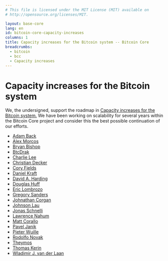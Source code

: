 ```yaml
---
# This file is licensed under the MIT License (MIT) available on
# http://opensource.org/licenses/MIT.

layout: base-core
lang: en
id: bitcoin-core-capacity-increases
columns: 1
title: Capacity increases for the Bitcoin system -- Bitcoin Core
breadcrumbs:
  - bitcoin
  - bcc
  - Capacity increases
---
```

# Capacity increases for the Bitcoin system

We, the undersigned, support the roadmap in [Capacity increases for the
Bitcoin system.][1]  We have been working on
scalability for several years within the Bitcoin Core project and
consider this the best possible continuation of our efforts.

- [Adam Back](https://github.com/adam3us)
- [Alex Morcos](https://github.com/morcos)
- [Bryan Bishop](https://github.com/kanzure)
- [BtcDrak](https://github.com/btcdrak)
- [Charlie Lee](https://github.com/coblee)
- [Christian Decker](https://github.com/cdecker)
- [Cory Fields](https://github.com/theuni)
- [Daniel Kraft](https://github.com/domob1812)
- [David A. Harding](https://github.com/harding)
- [Douglas Huff](https://github.com/jrmithdobbs)
- [Eric Lombrozo](https://github.com/CodeShark)
- [Gregory Sanders](https://github.com/instagibbs)
- [Johnathan Corgan](https://github.com/jmcorgan)
- [Johnson Lau](https://github.com/jl2012)
- [Jonas Schnelli](https://github.com/jonasschnelli)
- [Lawrence Nahum](https://github.com/greenaddress)
- [Matt Corallo](https://github.com/TheBlueMatt)
- [Pavel Janik](https://github.com/paveljanik)
- [Pieter Wuille](https://github.com/sipa)
- [Rodolfo Novak](https://github.com/nvk)
- [Theymos](https://github.com/theymos)
- [Thomas Kerin](https://github.com/afk11)
- [Wladimir J. van der Laan](https://github.com/laanwj)

[1]: https://lists.linuxfoundation.org/pipermail/bitcoin-dev/2015-December/011865.html
